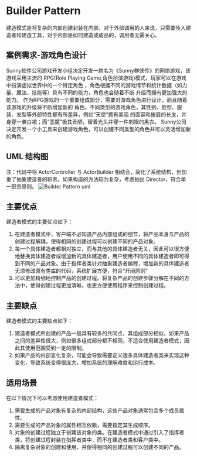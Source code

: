 # Builder Pattern
建造模式是将复杂的内部创建封装在内部，对于外部调用的人来说，只需要传入建造者和建造工具，对于内部是如何建造成成品的，调用者无需关心。
## 案例需求-游戏角色设计
<p>Sunny软件公司游戏开发小组决定开发一款名为《Sunny群侠传》的网络游戏，该游戏采用主流的
RPG(Role Playing Game,角色扮演游戏)模式，玩家可以在游戏中扮演虚拟世界中的一个特定角色
，角色根据不同的游戏情节和统计数据（如力量、魔法、技能等）具有不同的能力，角色也会随着不断
升级而拥有更加强大的能力。
作为RPG游戏的一个重要组成部分，需要对游戏角色进行设计，而且随着该游戏的升级将不断增加新的
角色。不同类型的游戏角色，其性别、脸型、服装、发型等外部特性都有所差异，例如“天使”拥有美丽
的面容和披肩的长发，并身穿一袭白裙；而“恶魔”极其丑陋，留着光头并穿一件刺眼的黑衣。
Sunny公司决定开发一个小工具来创建游戏角色，可以创建不同类型的角色并可以灵活增加新的角色。</p>

## UML 结构图
注：代码中将 ActorController 与 ActorBuilder 相结合，简化了系统结构，但加重了抽象建造者的职责，如果构造的方法较为复杂，考虑抽出 Director，符合单一职责原则。
![Builder Pattern uml](https://github.com/SunnyMarkLiu/Awesome-Design-Patterns/blob/master/CreationalPattern/Builder/builder.gif)

## 主要优点

建造者模式的主要优点如下：

1. 在建造者模式中，客户端不必知道产品内部组成的细节，将产品本身与产品的创建过程解耦，使得相同的创建过程可以创建不同的产品对象。
2. 每一个具体建造者都相对独立，而与其他的具体建造者无关，因此可以很方便地替换具体建造者或增加新的具体建造者，用户使用不同的具体建造者即可得到不同的产品对象。由于指挥者类针对抽象建造者编程，增加新的具体建造者无须修改原有类库的代码，系统扩展方便，符合“开闭原则”
3. 可以更加精细地控制产品的创建过程。将复杂产品的创建步骤分解在不同的方法中，使得创建过程更加清晰，也更方便使用程序来控制创建过程。

## 主要缺点

建造者模式的主要缺点如下：

1. 建造者模式所创建的产品一般具有较多的共同点，其组成部分相似，如果产品之间的差异性很大，例如很多组成部分都不相同，不适合使用建造者模式，因此其使用范围受到一定的限制。
2. 如果产品的内部变化复杂，可能会导致需要定义很多具体建造者类来实现这种变化，导致系统变得很庞大，增加系统的理解难度和运行成本。

## 适用场景

在以下情况下可以考虑使用建造者模式：

1. 需要生成的产品对象有复杂的内部结构，这些产品对象通常包含多个成员属性。
2. 需要生成的产品对象的属性相互依赖，需要指定其生成顺序。
3. 对象的创建过程独立于创建该对象的类。在建造者模式中通过引入了指挥者类，将创建过程封装在指挥者类中，而不在建造者类和客户类中。
4. 隔离复杂对象的创建和使用，并使得相同的创建过程可以创建不同的产品。
